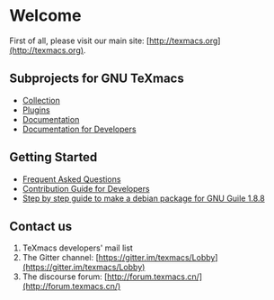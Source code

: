 # Welcome
First of all, please visit our main site: [http://texmacs.org](http://texmacs.org).

## Subprojects for GNU TeXmacs
+ [Collection](https://github.com/texmacs/kernel)
+ [Plugins](https://github.com/texmacs/plugins)
+ [Documentation](https://github.com/texmacs/doc)
+ [Documentation for Developers](https://github.com/texmacs/devel)

## Getting Started
+ [Frequent Asked Questions](FAQ.md)
+ [Contribution Guide for Developers](https://github.com/texmacs/texmacs/wiki)
+ [Step by step guide to make a debian package for GNU Guile 1.8.8](http://forum.texmacs.cn/t/step-by-step-guide-to-make-a-debian-package-for-gnu-guile-1-8-8/12)

## Contact us
1. TeXmacs developers' mail list
2. The Gitter channel: [https://gitter.im/texmacs/Lobby](https://gitter.im/texmacs/Lobby)
3. The discourse forum: [http://forum.texmacs.cn/](http://forum.texmacs.cn/)
